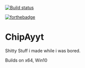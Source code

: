 [![Build status](https://ci.appveyor.com/api/projects/status/98ak5jypot6duf9u?svg=true)](https://ci.appveyor.com/project/N00byKing/jubilant-potato)

[![forthebadge](http://forthebadge.com/images/badges/gluten-free.svg)](http://forthebadge.com)


# ChipAyyt

Shitty Stuff i made while i was bored.

Builds on x64, Win10
